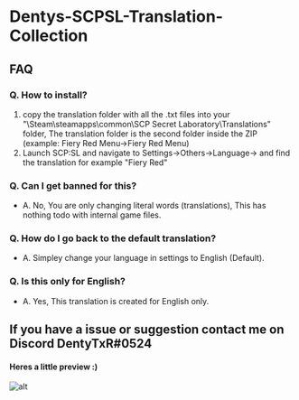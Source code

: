 # Dentys-SCPSL-Translation-Collection



## FAQ

### Q. How to install?
1. copy the translation folder with all the .txt files into your "\Steam\steamapps\common\SCP Secret Laboratory\Translations" folder, The translation folder is the second folder inside the ZIP (example: Fiery Red Menu->Fiery Red Menu)
2. Launch SCP:SL and navigate to Settings->Others->Language-> and find the translation for example "Fiery Red"


### Q. Can I get banned for this?
* A. No, You are only changing literal words (translations), This has nothing todo with internal game files.


### Q. How do I go back to the default translation?
* A. Simpley change your language in settings to English (Default).


### Q. Is this only for English?
* A. Yes, This translation is created for English only.


## If you have a issue or suggestion contact me on Discord DentyTxR#0524


#### Heres a little preview :)
![alt](https://raw.githubusercontent.com/DentyTxR/Dentys-SCPSL-Translation-Collection/main/Menu%20Translations/Legacy%20(Might%20not%20work)/Purple%20Void%20Menu%20(dark)/previews/preview-1.png)
